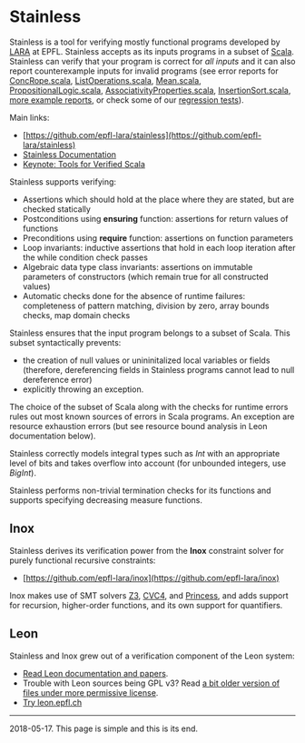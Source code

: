 Stainless
=========

Stainless is a tool for verifying mostly functional programs developed by [LARA](http://lara.epfl.ch) at EPFL. Stainless accepts as its inputs programs in a subset of [Scala](https://www.scala-lang.org/). Stainless can verify that your program is correct for _all inputs_ and it can also report counterexample inputs for invalid programs (see error reports for [ConcRope.scala](invalid/BadConcRope.html), [ListOperations.scala](invalid/ListOperations.html), [Mean.scala](invalid/Mean.html), [PropositionalLogic.scala](invalid/PropositionalLogic.html), [AssociativityProperties.scala](invalid/AssociativityProperties.html), [InsertionSort.scala](invalid/InsertionSort.html), [more example reports](./programs.html), or check some of our [regression tests](https://github.com/epfl-lara/stainless/tree/master/frontends/benchmarks)).

Main links:

- [https://github.com/epfl-lara/stainless](https://github.com/epfl-lara/stainless)
- [Stainless Documentation](doc/intro.html)
- [Keynote: Tools for Verified Scala](https://youtu.be/d4VeFa0z_Lo)

Stainless supports verifying:

- Assertions which should hold at the place where they are stated, but are checked statically
- Postconditions using **ensuring** function: assertions for return values of functions
- Preconditions using **require** function: assertions on function parameters
- Loop invariants: inductive assertions that hold in each loop iteration after the while condition check passes
- Algebraic data type class invariants: assertions on immutable parameters of constructors (which remain true for all constructed values)
- Automatic checks done for the absence of runtime failures: completeness of pattern matching, division by zero, array bounds checks, map domain checks

Stainless ensures that the input program belongs to a subset of Scala. This subset syntactically prevents:

- the creation of null values or unininitalized local variables or fields (therefore, dereferencing fields in Stainless programs cannot lead to null dereference error)
- explicitly throwing an exception.

The choice of the subset of Scala along with the checks for runtime errors rules out most known sources of errors in Scala programs. An exception are resource exhaustion errors (but see resource bound analysis in Leon documentation below).

Stainless correctly models integral types such as _Int_ with an appropriate level of bits and takes overflow into account (for unbounded integers, use _BigInt_).

Stainless performs non-trivial termination checks for its functions and supports specifying decreasing measure functions.

Inox
----

Stainless derives its verification power from the **Inox** constraint solver for purely functional recursive constraints:

- [https://github.com/epfl-lara/inox](https://github.com/epfl-lara/inox)

Inox makes use of SMT solvers [Z3](https://github.com/Z3Prover/z3), [CVC4](https://github.com/CVC4/CVC4), and [Princess](http://www.philipp.ruemmer.org/princess.shtml), and adds support for recursion, higher-order functions, and its own support for quantifiers.

Leon
----

Stainless and Inox grew out of a verification component of the Leon system:

- [Read Leon documentation and papers](http://leon.epfl.ch/doc).
- Trouble with Leon sources being GPL v3? Read [a bit older version of files under more permissive license](https://github.com/epfl-lara/leon/tree/8a295dd729bc7eada4b9c1b2b936cc87dc754040).
- [Try leon.epfl.ch](http://leon.epfl.ch/)

- - -

2018-05-17. This page is simple and this is its end.
